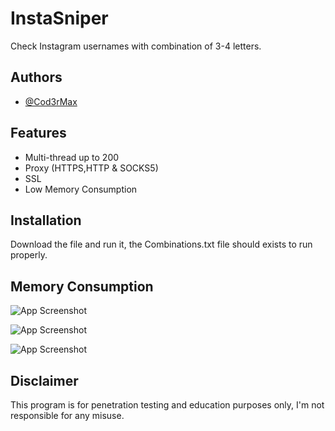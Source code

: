 # InstaSniper

Check Instagram usernames with combination of 3-4 letters.


## Authors

- [@Cod3rMax](https://twitter.com/Cod3rMax)
## Features

- Multi-thread up to 200
- Proxy (HTTPS,HTTP & SOCKS5)
- SSL
- Low Memory Consumption


## Installation

Download the file and run it, the Combinations.txt file should exists to run properly.
    
## Memory Consumption

![App Screenshot](https://i.postimg.cc/nhdsgsCL/screen2.png)

![App Screenshot](https://i.postimg.cc/bYbtrNF6/screen1.png)

![App Screenshot](https://i.postimg.cc/28088smc/screen6.png)


## Disclaimer

This program is for penetration testing and education purposes only, I'm not responsible for any misuse.

